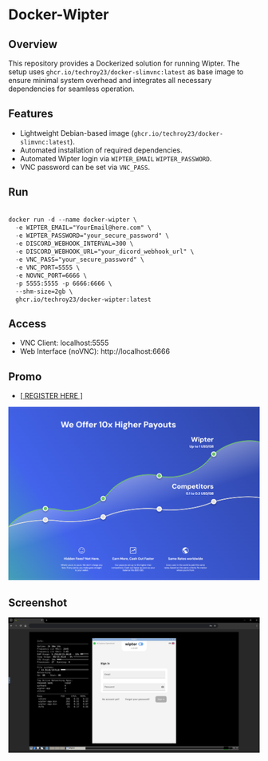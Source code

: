 # Docker-Wipter
 
## Overview
This repository provides a Dockerized solution for running Wipter. The setup uses `ghcr.io/techroy23/docker-slimvnc:latest` as base image to ensure minimal system overhead and integrates all necessary dependencies for seamless operation.

## Features
- Lightweight Debian-based image (`ghcr.io/techroy23/docker-slimvnc:latest`).
- Automated installation of required dependencies.
- Automated Wipter login via  `WIPTER_EMAIL` `WIPTER_PASSWORD`.
- VNC password can be set via `VNC_PASS`.

## Run
```

docker run -d --name docker-wipter \
  -e WIPTER_EMAIL="YourEmail@here.com" \
  -e WIPTER_PASSWORD="your_secure_password" \
  -e DISCORD_WEBHOOK_INTERVAL=300 \
  -e DISCORD_WEBHOOK_URL="your_dicord_webhook_url" \
  -e VNC_PASS="your_secure_password" \
  -e VNC_PORT=5555 \
  -e NOVNC_PORT=6666 \
  -p 5555:5555 -p 6666:6666 \
  --shm-size=2gb \
  ghcr.io/techroy23/docker-wipter:latest

```

## Access
- VNC Client: localhost:5555
- Web Interface (noVNC): http://localhost:6666

## Promo
<ul><li><a href="https://wipter.com/register?via=66075F1E60"> [ REGISTER HERE ] </a></li></ul>
<div align="center">
  <a href="https://wipter.com/register?via=66075F1E60">
    <img src="screenshot/img0.png" alt="Alt text">
  </a>
</div>

## Screenshot
<div align="center">
  <img src="screenshot/img1.png" alt="Alt text">
</div>

